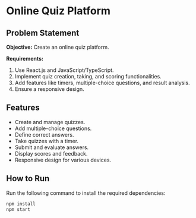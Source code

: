 # Online Quiz Platform

## Problem Statement

**Objective:** Create an online quiz platform.

**Requirements:**
1. Use React.js and JavaScript/TypeScript.
2. Implement quiz creation, taking, and scoring functionalities.
3. Add features like timers, multiple-choice questions, and result analysis.
4. Ensure a responsive design.

## Features

- Create and manage quizzes.
- Add multiple-choice questions.
- Define correct answers.
- Take quizzes with a timer.
- Submit and evaluate answers.
- Display scores and feedback.
- Responsive design for various devices.

## How to Run


   Run the following command to install the required dependencies:

   ```bash
   npm install
npm start


